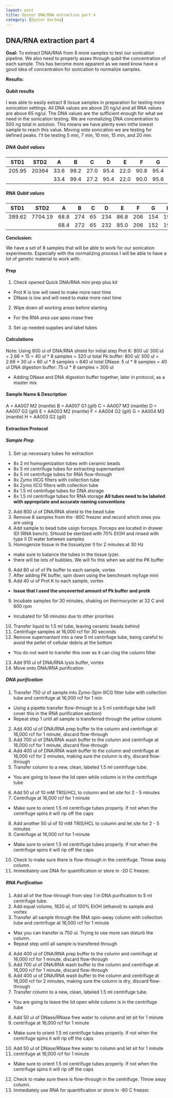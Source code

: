 ```yaml
---
layout: post
title: Oyster DNA/RNA extraction part 4
category: [Oyster EecSeq]
---
```


## DNA/RNA extraction part 4

**Goal:** To extract DNA/RNA from 8 more samples to test our sonication pipeline. We also need to properly asses through qubit the concentration of each sample. This has become more apparent as we need know have a good idea of concentration for sonication to normalize samples.

**Results:** 

#### Qubit results

I was able to easily extract 8 tissue samples in preparation for testing more sonication settings. All DNA values are above 20 ng/ul and all RNA values are above 65 ng/ul. The DNA values are the sufficient enough for what we need in the sonication testing. We are normalizing DNA concentration to 500 ng total in solution. This means we have plenty even inthe lowest sample to reach this value. Moving onto sonication we are testing for defined peaks. I'll be testing 5 min, 7 min, 10 min, 15 min, and 20 min. 

##### DNA Qubit values

STD1|STD2|A|B|C|D|E|F|G|H|
----|----|-|-|-|-|-|-|-|-|
205.95|20364|33.6|99.2|27.0|95.4|22.0|90.8|95.4|159|
      |     |33.4|99.4|27.2|95.4|22.0|90.0|95.6|160|


##### RNA Qubit values

STD1|STD2|A|B|C|D|E|F|G|H|
----|----|-|-|-|-|-|-|-|-|
389.62|7704.19|68.8|274|65|234|86.8|206|154|192|
      |       |68.4|272|65|232|85.0|206|152|192|
      
**Conclusion:**

We have a set of 8 samples that will be able to work for our sonication experiments. Especially with the normalizing process I will be able to have a lot of genetic material to work with. 

#### Prep

1. Check opened Quick DNA/RNA mini prep plus kit
  * Prot K is low will need to make more next time
  * DNase is low and will need to make more next time
2. Wipe down all working areas before starting
  * For the RNA area use apex rnase free
3. Set up needed supplies and label tubes
  
#### Calculations

Note: Using 800 ul of DNA/RNA shield for initial step
Prot K: 800 ul/ 300 ul = 2.66 * 15 = 40 ul * 8 samples = 320 ul total
Pk buffer: 800 ul/ 300 ul = 2.66 * 30 ul = 80 ul * 8 samples = 640 ul total
DNase: 5 ul * 8 samples = 40 ul 
DNA digestion buffer: 75 ul * 8 samples = 300 ul 
* Adding DNase and DNA digestion buffer together, later in protocol, as a master mix

#### Sample Name & Description

A = AA007 M2 (mantle)
B = AA007 G1 (gill)
C = AA007 M3 (mantle)
D = AA007 G2 (gill)
E = AA003 M2 (mantle)
F = AA004 G2 (gill)
G = AA004 M3 (mantle)
H = AA003 G2 (gill)

#### Extraction Protocol

##### Sample Prep

1. Set up necessary tubes for extraction
  * 8x 2 ml homogenization tubes with ceramic beads
  * 8x 5 ml centrifuge tubes for extracting supernantant
  * 8x 5 ml centrifuge tubes for RNA flow-through
  * 8x Zymo IIICG filters with collection tube
  * 8x Zymo IICG filters with collection tube
  * 8x 1.5 ml centrifuge tubes for DNA storage
  * 8x 1.5 ml centrifuge tubes for RNA storage
  **All tubes need to be labeled with appropriate and accurate naming conventions**
2. Add 800 ul of DNA/RNA shield to the bead tube
3. Remove 8 samples from the -80C freezer and record which ones you are using
4. Add sample to bead tube usign forceps. Forceps are located in drawer IDI (RNA bench). SHould be sterilzed with 70% EtOH and rinsed with type II DI water between samples
5. Homogenize tissue in the tissuelyzer II for 2 minutes at 30 Hz
  * make sure to balance the tubes in the tissue lyzer.
  * there will be lots of bubbles. We will fix this when we add the PK buffer
6. Add 80 ul of of Pk buffer to each sample, vortex
7. After adding PK buffer, spin down using the benchmark myfuge mini
8. Add 40 ul of Prot K to each sample, vortex
  * **Issue that I used the uncoverted amount of Pk buffer and protk** 
9. Incubate samples for 30 minutes, shaking on thermocycler at 32 C and 600 rpm
  * Incubated for 56 minutes due to other priorities
10. Transfer liquid to 1.5 ml tube, leaving ceramic beads behind
11. Centrifuge samples at 16,000 rcf for 30 seconds
12. Remove supernantant into a new 5 ml centrifuge tube, being careful to avoid the pellet of cellular debris at the bottom   
  * You do not want to transfer this over as it can clog the column filter
13. Add 910 ul of DNA/RNA lysis buffer, vortex
14. Move onto DNA/RNA purification

##### DNA purification

1. Transfer 750 ul of sample into Zymo-Spin IIICG filter tube with collection tube and centrifuge at 16,000 rcf for 1 min
  * Using a pipette transfer flow-through to a 5 ml centrifuge tube (will cover this in the RNA purification section)
  * Repeat step 1 until all sample is transferred through the yellow column 
2. Add 400 ul of DNA/RNA prep buffer to the column and centrifuge at 16,000 rcf for 1 minute, discard flow-through
3. Add 700 ul of DNA/RNA wash buffer to the column and centrifuge at 16,000 rcf for 1 minute, discard flow-through
4. Add 400 ul of DNA/RNA wash buffer to the column and centrifuge at 16,000 rcf for 2 minutes, making sure the column is dry, discard flow-through
5. Transfer column to a new, clean, labeled 1.5 ml centrifuge tube.
  * You are going to leave the lid open while column is in the centrifuge tube
6. Add 50 ul of 10 mM TRIS/HCL to column and let site for 2 - 5 minutes
7. Centrifuge at 16,000 rcf for 1 minute
  * Make sure to orient 1.5 ml centrifuge tubes properly. If not when the centrifuge spins it will rip off the caps
8. Add another 50 ul of 10 mM TRIS/HCL to column and let site for 2 - 5 minutes
9. Centrifuge at 16,000 rcf for 1 minute
  * Make sure to orient 1.5 ml centrifuge tubes properly. If not when the centrifuge spins it will rip off the caps
10. Check to make sure there is flow-through in the centrifuge. Throw away column.
11. Immediately use DNA for quantification or store in -20 C freezer.

##### RNA Purification

1. Add all of the flow-through from step 1 in DNA purification to 5 ml centrifuge tube.
2. Add equal volume, 1820 ul, of 100% EtOH (ethanol) to sample and vortex
3. Transfer all sample through the RNA spin-away column with collection tube and centrifuge at 16,000 rcf for 1 minute
  * Max you can transfer is 750 ul. Trying to use more can disturb the column.
  * Repeat step until all sample is transfered through 
4. Add 400 ul of DNA/RNA prep buffer to the column and centrifuge at 16,000 rcf for 1 minute, discard flow-through
5. Add 700 ul of DNA/RNA wash buffer to the column and centrifuge at 16,000 rcf for 1 minute, discard flow-through
6. Add 400 ul of DNA/RNA wash buffer to the column and centrifuge at 16,000 rcf for 2 minutes, making sure the column is dry, discard flow-through
7. Transfer column to a new, clean, labeled 1.5 ml centrifuge tube.
  * You are going to leave the lid open while column is in the centrifuge tube
8. Add 50 ul of DNase/RNase free water to column and let sit for 1 minute
9. centrifuge at 16,000 rcf for 1 minute
  * Make sure to orient 1.5 ml centrifuge tubes properly. If not when the centrifuge spins it will rip off the caps
10. Add 50 ul of DNase/RNase free water to column and let sit for 1 minute
11. centrifuge at 16,000 rcf for 1 minute
  * Make sure to orient 1.5 ml centrifuge tubes properly. If not when the centrifuge spins it will rip off the caps
12. Check to make sure there is flow-through in the centrifuge. Throw away column.
13. Immediately use RNA for quantification or store in -80 C freezer.

